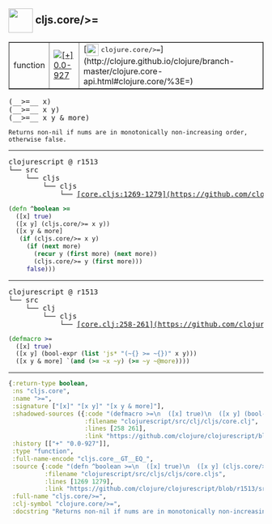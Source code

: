 ## <img width="48px" valign="middle" src="http://i.imgur.com/Hi20huC.png"> cljs.core/>=

 <table border="1">
<tr>
<td>function</td>
<td><a href="https://github.com/cljsinfo/api-refs/tree/0.0-927"><img valign="middle" alt="[+] 0.0-927" src="https://img.shields.io/badge/+-0.0--927-lightgrey.svg"></a> </td>
<td>
[<img height="24px" valign="middle" src="http://i.imgur.com/1GjPKvB.png"> <samp>clojure.core/>=</samp>](http://clojure.github.io/clojure/branch-master/clojure.core-api.html#clojure.core/%3E=)
</td>
</tr>
</table>

 <samp>
(__>=__ x)<br>
(__>=__ x y)<br>
(__>=__ x y & more)<br>
</samp>

```
Returns non-nil if nums are in monotonically non-increasing order,
otherwise false.
```

---

 <pre>
clojurescript @ r1513
└── src
    └── cljs
        └── cljs
            └── <ins>[core.cljs:1269-1279](https://github.com/clojure/clojurescript/blob/r1513/src/cljs/cljs/core.cljs#L1269-L1279)</ins>
</pre>

```clj
(defn ^boolean >=
  ([x] true)
  ([x y] (cljs.core/>= x y))
  ([x y & more]
   (if (cljs.core/>= x y)
     (if (next more)
       (recur y (first more) (next more))
       (cljs.core/>= y (first more)))
     false)))
```


---

 <pre>
clojurescript @ r1513
└── src
    └── clj
        └── cljs
            └── <ins>[core.clj:258-261](https://github.com/clojure/clojurescript/blob/r1513/src/clj/cljs/core.clj#L258-L261)</ins>
</pre>

```clj
(defmacro >=
  ([x] true)
  ([x y] (bool-expr (list 'js* "(~{} >= ~{})" x y)))
  ([x y & more] `(and (>= ~x ~y) (>= ~y ~@more))))
```

---

```clj
{:return-type boolean,
 :ns "cljs.core",
 :name ">=",
 :signature ["[x]" "[x y]" "[x y & more]"],
 :shadowed-sources ({:code "(defmacro >=\n  ([x] true)\n  ([x y] (bool-expr (list 'js* \"(~{} >= ~{})\" x y)))\n  ([x y & more] `(and (>= ~x ~y) (>= ~y ~@more))))",
                     :filename "clojurescript/src/clj/cljs/core.clj",
                     :lines [258 261],
                     :link "https://github.com/clojure/clojurescript/blob/r1513/src/clj/cljs/core.clj#L258-L261"}),
 :history [["+" "0.0-927"]],
 :type "function",
 :full-name-encode "cljs.core__GT__EQ_",
 :source {:code "(defn ^boolean >=\n  ([x] true)\n  ([x y] (cljs.core/>= x y))\n  ([x y & more]\n   (if (cljs.core/>= x y)\n     (if (next more)\n       (recur y (first more) (next more))\n       (cljs.core/>= y (first more)))\n     false)))",
          :filename "clojurescript/src/cljs/cljs/core.cljs",
          :lines [1269 1279],
          :link "https://github.com/clojure/clojurescript/blob/r1513/src/cljs/cljs/core.cljs#L1269-L1279"},
 :full-name "cljs.core/>=",
 :clj-symbol "clojure.core/>=",
 :docstring "Returns non-nil if nums are in monotonically non-increasing order,\notherwise false."}

```
